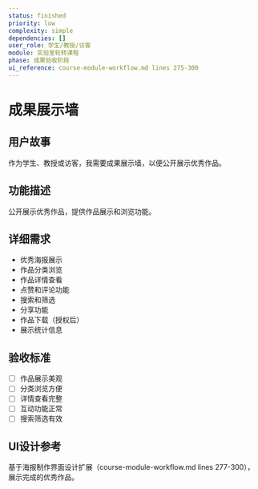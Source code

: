 ```yaml
---
status: finished
priority: low
complexity: simple
dependencies: []
user_role: 学生/教授/访客
module: 实验室轮转课程
phase: 成果验收阶段
ui_reference: course-module-workflow.md lines 275-300
---
```


# 成果展示墙

## 用户故事
作为学生、教授或访客，我需要成果展示墙，以便公开展示优秀作品。

## 功能描述
公开展示优秀作品，提供作品展示和浏览功能。

## 详细需求
- 优秀海报展示
- 作品分类浏览
- 作品详情查看
- 点赞和评论功能
- 搜索和筛选
- 分享功能
- 作品下载（授权后）
- 展示统计信息

## 验收标准
- [ ] 作品展示美观
- [ ] 分类浏览方便
- [ ] 详情查看完整
- [ ] 互动功能正常
- [ ] 搜索筛选有效

## UI设计参考
基于海报制作界面设计扩展（course-module-workflow.md lines 277-300），展示完成的优秀作品。